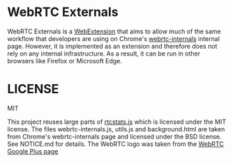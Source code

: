 # WebRTC Externals

WebRTC Externals is a [WebExtension](https://developer.mozilla.org/en-US/Add-ons/WebExtensions) that 
aims to allow much of the same workflow that developers are using on Chrome's [webrtc-internals](https://testrtc.com/webrtc-internals-documentation/)
internal page. However, it is implemented as an extension and therefore does not rely on any internal infrastructure.
As a result, it can be run in other browsers like Firefox or Microsoft Edge.

# LICENSE
MIT

This project reuses large parts of [rtcstats.js](https://github.com/opentok/rtcstats) which is licensed under the MIT license.
The files webrtc-internals.js, utils.js and background.html are taken from Chrome's webrtc-internals page and licensed under the BSD license. See NOTICE.md for details.
The WebRTC logo was taken from the [WebRTC Google Plus page](https://plus.google.com/+WebRTCorg/posts)
